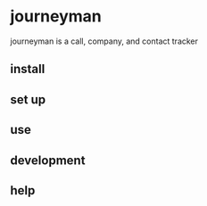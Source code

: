 # journeyman
journeyman is a call, company, and contact tracker

## install

## set up

## use

## development

## help
